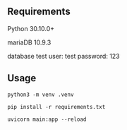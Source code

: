 ## Requirements
Python 30.10.0+

mariaDB 10.9.3

database test
user: test
password: 123

## Usage
```
python3 -m venv .venv

pip install -r requirements.txt

uvicorn main:app --reload
```
